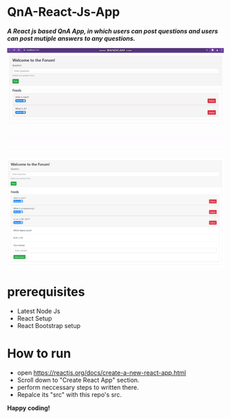 # QnA-React-Js-App

***A React js based QnA App, in which users can post questions and users can post mutiple answers to any questions.***

![screenshot](https://github.com/vimaltiwari2612/QnA-React-Js-App/blob/main/demo.gif)

![screenshot](https://github.com/vimaltiwari2612/QnA-React-Js-App/blob/main/Capture.PNG)

# prerequisites

- Latest Node Js
- React Setup
- React Bootstrap setup

# How to run

- open https://reactjs.org/docs/create-a-new-react-app.html
- Scroll down to "Create React App" section.
- perform neccessary steps to written there.
- Repalce its "src" with this repo's src.

**Happy coding!**
